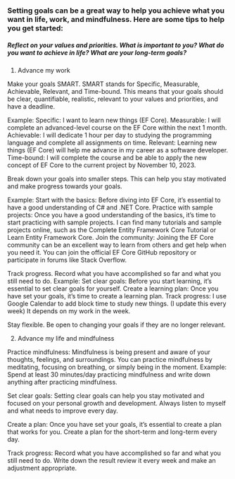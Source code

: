 ### Setting goals can be a great way to help you achieve what you want in life, work, and mindfulness. Here are some tips to help you get started:

##### Reflect on your values and priorities. What is important to you? What do you want to achieve in life? What are your long-term goals?
1. Advance my work

Make your goals SMART. SMART stands for Specific, Measurable, Achievable, Relevant, and Time-bound. This means that your goals should be clear, quantifiable, realistic, relevant to your values and priorities, and have a deadline.

Example:
Specific: I want to learn new things (EF Core).
Measurable: I will complete an advanced-level course on the EF Core within the next 1 month.
Achievable: I will dedicate 1 hour per day to studying the programming language and complete all assignments on time.
Relevant: Learning new things (EF Core) will help me advance in my career as a software developer.
Time-bound: I will complete the course and be able to apply the new concept of EF Core to the current project by November 10, 2023.

Break down your goals into smaller steps. This can help you stay motivated and make progress towards your goals.

Example:
Start with the basics: Before diving into EF Core, it’s essential to have a good understanding of C# and .NET Core.
Practice with sample projects: Once you have a good understanding of the basics, it’s time to start practicing with sample projects. I can find many tutorials and sample projects online, such as the Complete Entity Framework Core Tutorial or Learn Entity Framework Core.
Join the community: Joining the EF Core community can be an excellent way to learn from others and get help when you need it. You can join the official EF Core GitHub repository or participate in forums like Stack Overflow.

Track progress. Record what you have accomplished so far and what you still need to do.
Example:
Set clear goals: Before you start learning, it’s essential to set clear goals for yourself.
Create a learning plan: Once you have set your goals, it’s time to create a learning plan.
Track progress: I use Google Calendar to add block time to study new things. (I update this every week) It depends on my work in the week.

Stay flexible. Be open to changing your goals if they are no longer relevant.

2. Advance my life and mindfulness

Practice mindfulness: Mindfulness is being present and aware of your thoughts, feelings, and surroundings. You can practice mindfulness by meditating, focusing on breathing, or simply being in the moment.
Example: Spend at least 30 minutes/day practicing mindfulness and write down anything after practicing mindfulness.

Set clear goals: Setting clear goals can help you stay motivated and focused on your personal growth and development. Always listen to myself and what needs to improve every day.

Create a plan: Once you have set your goals, it’s essential to create a plan that works for you. Create a plan for the short-term and long-term every day.

Track progress: Record what you have accomplished so far and what you still need to do. Write down the result review it every week and make an adjustment appropriate.
